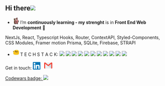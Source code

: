 ## Hi there<img src="https://raw.githubusercontent.com/iampavangandhi/iampavangandhi/master/gifs/Hi.gif" width="30px">

- <img alt="GIF" src="https://github.com/SatYu26/SatYu26/blob/master/Assets/gandalf_parrot.gif" width="20vw" /> I’m **continuously learning - my strenght** is in **Front End Web Development** 💪

NextJs, React, Typescript
Hooks, Router, ContextAPI, Styled-Components, CSS Modules, Framer motion
Prisma, SQLite, Firebase, STRAPI
- <img alt="GIF" src="https://github.com/SatYu26/SatYu26/blob/master/Assets/happy.gif" width="20vw" />  T E C H S T A C K:
<a src="https://vercel.com/"><img src="https://img.icons8.com/color/1x/nextjs.png"></a>
<a src="https://www.javascript.com/"><img src="https://img.icons8.com/color/48/000000/javascript.png"></a>
<a src="https://reactjs.org/"><img src="https://img.icons8.com/color/48/000000/react-native.png"></a>
<a src="https://nodejs.org/"><img src="https://img.icons8.com/color/48/000000/nodejs.png"></a>
<a src="https://visualstudio.microsoft.com/"><img src="https://img.icons8.com/color/48/000000/visual-studio.png"></a>
<a src="https://www.npmjs.com/"><img src="https://img.icons8.com/color/48/000000/npm.png"></a>
<a src="https://github.com/"><img src="https://img.icons8.com/color/48/000000/github--v1.png"></a>
<a src="https://www.w3schools.com/css/"><img src="https://img.icons8.com/ios-filled/1x/css3.png"></a>
<a src="https://www.w3schools.com/html/"><img src="https://img.icons8.com/ios-filled/1x/html-5.png"></a>
<a src="https://www.w3schools.com/html/"><img src="https://img.icons8.com/color/1x/styled-components.png"></a>
<a src="https://www.w3schools.com/html/"><img src="https://img.icons8.com/external-flaticons-lineal-color-flat-icons/1x/external-sql-computer-programming-flaticons-lineal-color-flat-icons.png"></a>
<!-- # For more details please click on my<a href="https://kristofkruller.github.io/Portfolio/"> Portfolio </a><img src="https://media.giphy.com/media/WUlplcMpOCEmTGBtBW/giphy.gif" width="30"> -->
Get in touch:
<a href="https://www.linkedin.com/in/kristof-kruller/"><img align="" alt="KristofKruller | Linkedin" width="24px" src="https://github.com/SatYu26/SatYu26/blob/master/Assets/Linkedin.svg" /></a> &nbsp;&nbsp;<a href="mailto:kristof.kruller@gmail.com"><img align="" alt="KristofKruller | Gmail" width="26px" src="https://github.com/SatYu26/SatYu26/blob/master/Assets/Gmail.svg" /></a>

<a target="_blank" href="https://www.codewars.com/users/kristofkruller">
  Codewars badge:
  <img src="https://www.codewars.com/users/kristofkruller/badges/micro"></a>
</a> 
